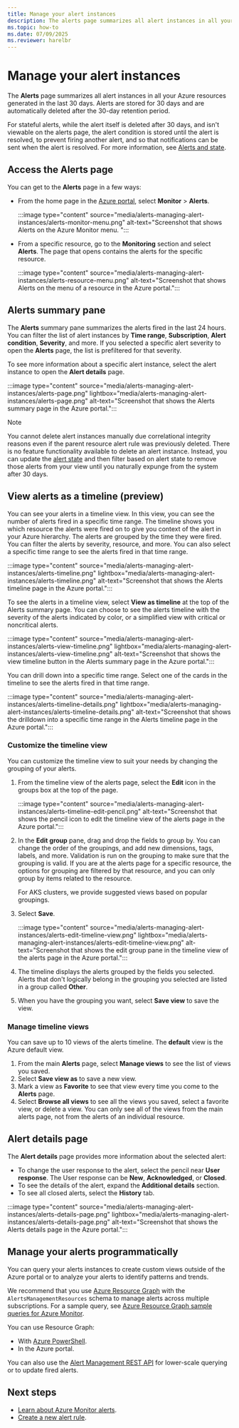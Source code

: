 ```yaml
---
title: Manage your alert instances
description: The alerts page summarizes all alert instances in all your Azure resources generated in the last 30 days and allows you to manage your alert instances.
ms.topic: how-to
ms.date: 07/09/2025
ms.reviewer: harelbr
---
```


# Manage your alert instances

The **Alerts** page summarizes all alert instances in all your Azure resources generated in the last 30 days. Alerts are stored for 30 days and are automatically deleted after the 30-day retention period. 

For stateful alerts, while the alert itself is deleted after 30 days, and isn't viewable on the alerts page, the alert condition is stored until the alert is resolved, to prevent firing another alert, and so that notifications can be sent when the alert is resolved. For more information, see [Alerts and state](alerts-overview.md#alerts-and-state).


## Access the Alerts page

You can get to the **Alerts** page in a few ways:

* From the home page in the [Azure portal](https://portal.azure.com/), select **Monitor** > **Alerts**.

    :::image type="content" source="media/alerts-managing-alert-instances/alerts-monitor-menu.png" alt-text="Screenshot that shows Alerts on the Azure Monitor menu. ":::

* From a specific resource, go to the **Monitoring** section and select **Alerts**. The page that opens contains the alerts for the specific resource.

    :::image type="content" source="media/alerts-managing-alert-instances/alerts-resource-menu.png" alt-text="Screenshot that shows Alerts on the menu of a resource in the Azure portal.":::

## Alerts summary pane

The **Alerts** summary pane summarizes the alerts fired in the last 24 hours. You can filter the list of alert instances by **Time range**, **Subscription**, **Alert condition**, **Severity**, and more. If you selected a specific alert severity to open the **Alerts** page, the list is prefiltered for that severity.

To see more information about a specific alert instance, select the alert instance to open the **Alert details** page.

:::image type="content" source="media/alerts-managing-alert-instances/alerts-page.png" lightbox="media/alerts-managing-alert-instances/alerts-page.png" alt-text="Screenshot that shows the Alerts summary page in the Azure portal.":::

> [!NOTE]
> You cannot delete alert instances manually due correlational integrity reasons even if the parent resource alert rule was previously deleted. There is no feature functionality available to delete an alert instance. Instead, you can update the [alert state](#alert-details-page) and then filter based on alert state to remove those alerts from your view until you naturally expunge from the system after 30 days.

## View alerts as a timeline (preview)

You can see your alerts in a timeline view. In this view, you can see the number of alerts fired in a specific time range. The timeline shows you which resource the alerts were fired on to give you context of the alert in your Azure hierarchy. The alerts are grouped by the time they were fired. You can filter the alerts by severity, resource, and more. You can also select a specific time range to see the alerts fired in that time range.

:::image type="content" source="media/alerts-managing-alert-instances/alerts-timeline.png" lightbox="media/alerts-managing-alert-instances/alerts-timeline.png" alt-text="Screenshot that shows the Alerts timeline page in the Azure portal.":::

To see the alerts in a timeline view, select **View as timeline** at the top of the Alerts summary page. You can choose to see the alerts timeline with the severity of the alerts indicated by color, or a simplified view with critical or noncritical alerts.

:::image type="content" source="media/alerts-managing-alert-instances/alerts-view-timeline.png" lightbox="media/alerts-managing-alert-instances/alerts-view-timeline.png" alt-text="Screenshot that shows the view timeline button in the Alerts summary page in the Azure portal.":::

You can drill down into a specific time range. Select one of the cards in the timeline to see the alerts fired in that time range.

:::image type="content" source="media/alerts-managing-alert-instances/alerts-timeline-details.png" lightbox="media/alerts-managing-alert-instances/alerts-timeline-details.png" alt-text="Screenshot that shows the drilldown into a specific time range in the Alerts timeline page in the Azure portal.":::

### Customize the timeline view

You can customize the timeline view to suit your needs by changing the grouping of your alerts.

1. From the timeline view of the alerts page, select the **Edit** icon in the groups box at the top of the page.

    :::image type="content" source="media/alerts-managing-alert-instances/alerts-timeline-edit-pencil.png" alt-text="Screenshot that shows the pencil icon to edit the timeline view of the alerts page in the Azure portal.":::

1. In the **Edit group** pane, drag and drop the fields to group by. You can change the order of the groupings, and add new dimensions, tags, labels, and more. Validation is run on the grouping to make sure that the grouping is valid. If you are at the alerts page for a specific resource, the options for grouping are filtered by that resource, and you can only group by items related to the resource.

    For AKS clusters, we provide suggested views based on popular groupings.
1. Select **Save**.

    :::image type="content" source="media/alerts-managing-alert-instances/alerts-edit-timeline-view.png" lightbox="media/alerts-managing-alert-instances/alerts-edit-timeline-view.png" alt-text="Screenshot that shows the edit group pane in the timeline view of the alerts page in the Azure portal.":::

1. The timeline displays the alerts grouped by the fields you selected. Alerts that don't logically belong in the grouping you selected are listed in a group called **Other**.

1. When you have the grouping you want, select **Save view** to save the view.

### Manage timeline views

You can save up to 10 views of the alerts timeline. The **default** view is the Azure default view.

1. From the main **Alerts** page, select **Manage views** to see the list of views you saved.
1. Select **Save view as** to save a new view.
1. Mark a view as **Favorite** to see that view every time you come to the **Alerts** page.
1. Select **Browse all views** to see all the views you saved, select a favorite view, or delete a view. You can only see all of the views from the main alerts page, not from the alerts of an individual resource.

## Alert details page

The **Alert details** page provides more information about the selected alert:

* To change the user response to the alert, select the pencil near **User response**. The User response can be **New**, **Acknowledged**, or **Closed**.
* To see the details of the alert, expand the **Additional details** section.
* To see all closed alerts, select the **History** tab.

:::image type="content" source="media/alerts-managing-alert-instances/alerts-details-page.png" lightbox="media/alerts-managing-alert-instances/alerts-details-page.png" alt-text="Screenshot that shows the Alerts details page in the Azure portal.":::

## Manage your alerts programmatically

You can query your alerts instances to create custom views outside of the Azure portal or to analyze your alerts to identify patterns and trends.

We recommend that you use [Azure Resource Graph](https://portal.azure.com/?feature.customportal=false#blade/HubsExtension/ArgQueryBlade) with the `AlertsManagementResources` schema to manage alerts across multiple subscriptions. For a sample query, see [Azure Resource Graph sample queries for Azure Monitor](../resource-graph-samples.md).

You can use Resource Graph:

* With [Azure PowerShell](/powershell/module/az.monitor/).
* In the Azure portal.

You can also use the [Alert Management REST API](/rest/api/monitor/alertsmanagement/operation-groups/alert-processing-rules) for lower-scale querying or to update fired alerts.

## Next steps

* [Learn about Azure Monitor alerts](./alerts-overview.md).
* [Create a new alert rule](alerts-log.md).
